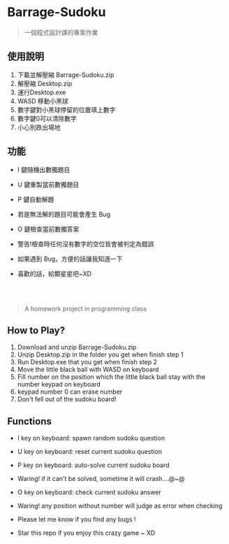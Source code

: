 # Barrage-Sudoku
> 一個程式設計課的專案作業

## 使用說明
1. 下載並解壓縮 Barrage-Sudoku.zip
2. 解壓縮 Desktop.zip
3. 運行Desktop.exe
4. WASD 移動小黑球
5. 數字鍵對小黑球停留的位置填上數字
6. 數字鍵0可以清除數字
7. 小心別跌出場地

## 功能
* I 鍵隨機出數獨題目
* U 鍵重製當前數獨題目
* P 鍵自動解題
* 若是無法解的題目可能會產生 Bug
* O 鍵檢查當前數獨答案
* 警告!檢查時任何沒有數字的空位皆會被判定為錯誤

* 如果遇到 Bug，方便的話讓我知道一下
* 喜歡的話，給顆星星吧~XD

<br/><br/>

> A homework project in programming class

## How to Play?
1. Download and unzip Barrage-Sudoku.zip
2. Unzip Desktop.zip in the folder you get when finish step 1
3. Run Desktop.exe that you get when finish step 2
4. Move the little black ball with WASD on keyboard
5. Fill number on the position which the little black ball stay with the number keypad on keyboard
6. keypad number 0 can erase number
7. Don't fell out of the sudoku board!

## Functions
* I key on keyboard: spawn random sudoku question
* U key on keyboard: reset current sudoku question
* P key on keyboard: auto-solve current sudoku board
* Waring! if it can't be solved, sometime it will crash....@~@
* O key on keyboard: check current sudoku answer
* Waring! any position without number will judge as error when checking

* Please let me know if you find any bugs !
* Star this repo if you enjoy this crazy game ~ XD
